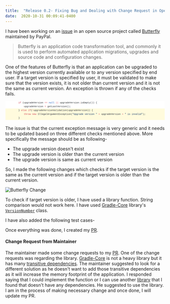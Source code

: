 ```yaml
---
title:  "Release 0.2- Fixing Bug and Dealing with Change Request in Open Source Project: Butterfly"
date:  2020-10-31 00:09:41-0400
---
```


I have been working on an
[issue](https://github.com/paypal/butterfly/issues/214) in an open source
project called [Butterfly](https://github.com/paypal/butterfly) maintained by PayPal.

> Butterfly is an application code transformation tool, and commonly it is used
> to perform automated application migrations, upgrades and source code and
> configuration changes.

One of the features of Butterfly is that an application can be upgraded to the
highest version currently available or to any version specified by end user. If
a target version is specified by user, it must be validated to make sure that
the version exists, it is not older than current version and it is not the same
as current version. An exception is thrown if any of the checks fails.

![Butterfly Exception Message ](./butterflyException.png "Butterfly Exception Message")

The issue is that the current exception message is very generic and it needs to
be updated based on three different checks mentioned above. More specifically
the message should be as following-

- The upgrade version doesn't exist
- The upgrade version is older than the current version
- The upgrade version is same as current version

So, I made the following changes which checks if the target version is the same
as the current version and if the target version is older than the current
version.

![Butterfly Change ](./butterflyChange.png "Butterfly
    Change")

To check if target version is older, I have used a library function. String
comparison would not work here. I have used
[Gradle-Core](https://mvnrepository.com/artifact/org.gradle/gradle-core/6.1.1)
library's [`VersionNumber`](https://github.com/gradle/gradle/blob/master/subprojects/core/src/main/java/org/gradle/util/VersionNumber.java)
class.

I have also added the following test cases-

<script src="https://gist.github.com/badalsarkar/1d396887e2b1142fad732952c9b764ae.js"></script>

Once everything was done, I created my [PR](https://github.com/paypal/butterfly/pull/362).

#### Change Request from Maintainer

The maintainer made some change requests to my [PR](https://github.com/paypal/butterfly/pull/362).
One of the change requests was regarding the library.
[Gradle-Core](https://mvnrepository.com/artifact/org.gradle/gradle-core/6.1.1)
is not a heavy library but it has many [transitive
dependencies](https://en.wikipedia.org/wiki/Transitive_dependency).
The maintainer suggested to look for a different solution as he doesn't want to
add those transitive dependencies as it will increase the memory footprint of
the application. I responded saying that I could implement the function or I can
use another [library](https://github.com/G00fY2/version-compare) that I found
that doesn't have any dependencies. He suggested to use the library. I am in the
process of making necessary change and once done, I will update my PR.
